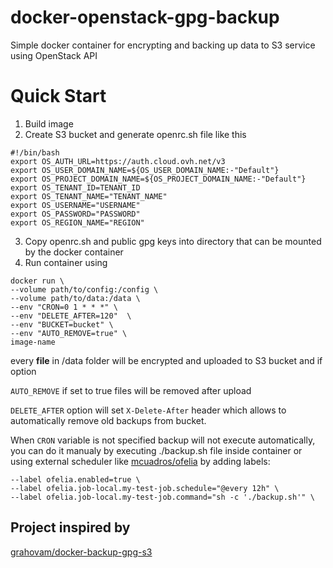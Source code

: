 # docker-openstack-gpg-backup
Simple docker container for encrypting and backing up data to S3 service using OpenStack API
# Quick Start
1. Build image
2. Create S3 bucket and generate openrc.sh file like this
```
#!/bin/bash
export OS_AUTH_URL=https://auth.cloud.ovh.net/v3
export OS_USER_DOMAIN_NAME=${OS_USER_DOMAIN_NAME:-"Default"}
export OS_PROJECT_DOMAIN_NAME=${OS_PROJECT_DOMAIN_NAME:-"Default"}
export OS_TENANT_ID=TENANT_ID
export OS_TENANT_NAME="TENANT_NAME"
export OS_USERNAME="USERNAME"
export OS_PASSWORD="PASSWORD"
export OS_REGION_NAME="REGION"
```
3. Copy openrc.sh and public gpg keys into directory that can be mounted by the docker container
4. Run container using
```
docker run \
--volume path/to/config:/config \ 
--volume path/to/data:/data \
--env "CRON=0 1 * * *" \
--env "DELETE_AFTER=120"  \
--env "BUCKET=bucket" \ 
--env "AUTO_REMOVE=true" \ 
image-name
```
every **file** in /data folder will be encrypted and uploaded to S3 bucket and if option 

`AUTO_REMOVE` if set to true files will be removed after upload 

`DELETE_AFTER` option will set `X-Delete-After` header which allows to automatically remove old backups from bucket.

When `CRON` variable is not specified backup will not execute automatically, you can do it manualy by executing ./backup.sh file inside container or using external scheduler like [mcuadros/ofelia](https://github.com/mcuadros/ofelia) by adding labels:
```
--label ofelia.enabled=true \
--label ofelia.job-local.my-test-job.schedule="@every 12h" \
--label ofelia.job-local.my-test-job.command="sh -c './backup.sh'" \
 ```

## Project inspired by
[grahovam/docker-backup-gpg-s3](https://github.com/grahovam/docker-backup-gpg-s3)
